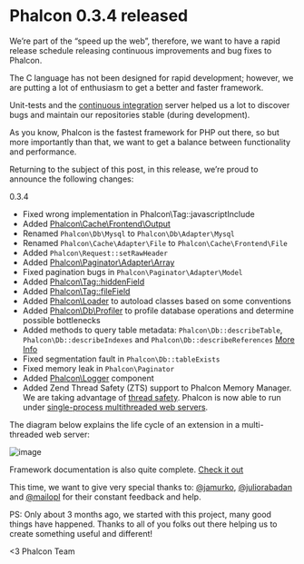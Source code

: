 Phalcon 0.3.4 released
======================

We’re part of the “speed up the web”, therefore, we want to have a rapid 
release schedule releasing continuous improvements and bug fixes to Phalcon.

The C language has not been designed for rapid development; however, we are 
putting a lot of enthusiasm to get a better and faster framework.

Unit-tests and the 
[continuous integration](http://travis-ci.org/#!/phalcon/cphalcon) server 
helped us a lot to discover bugs and maintain our repositories stable (during 
development).

As you know, Phalcon is the fastest framework for PHP out there, so but more 
importantly than that, we want to get a balance between functionality and 
performance.

Returning to the subject of this post, in this release, we’re proud to announce 
the following changes:

0.3.4

-   Fixed wrong implementation in Phalcon\Tag::javascriptInclude
-   Added [Phalcon\Cache\Frontend\Output](https://docs.phalconphp.com/en/latest/reference/cache.html)
-   Renamed `Phalcon\Db\Mysql` to `Phalcon\Db\Adapter\Mysql`
-   Renamed `Phalcon\Cache\Adapter\File` to `Phalcon\Cache\Frontend\File`
-   Added `Phalcon\Request::setRawHeader`
-   Added [Phalcon\Paginator\Adapter\Array](https://docs.phalconphp.com/en/latest/reference/pagination.html)
-   Fixed pagination bugs in `Phalcon\Paginator\Adapter\Model`
-   Added [Phalcon\Tag::hiddenField](https://docs.phalconphp.com/en/latest/reference/volt.html#using-tag-helpers)
-   Added [Phalcon\Tag::fileField](https://docs.phalconphp.com/en/latest/reference/volt.html#using-tag-helpers)
-   Added [Phalcon\Loader](https://docs.phalconphp.com/en/latest/reference/loader.html) to 
    autoload classes based on some conventions
-   Added [Phalcon\Db\Profiler](https://docs.phalconphp.com/en/latest/reference/whats-next.html)
    to profile database operations and determine possible bottlenecks
-   Added methods to query table metadata: `Phalcon\Db::describeTable`,
    `Phalcon\Db::describeIndexes` and `Phalcon\Db::describeReferences`
    [More Info](https://docs.phalconphp.com/en/latest/reference/db.html#describing-tables-views)
-   Fixed segmentation fault in `Phalcon\Db::tableExists`
-   Fixed memory leak in `Phalcon\Paginator`
-   Added [Phalcon\Logger](https://docs.phalconphp.com/en/latest/reference/logging.html)
    component
-   Added Zend Thread Safety (ZTS) support to Phalcon Memory Manager. We
    are taking advantage of [thread safety](http://en.wikipedia.org/wiki/Thread_safety). 
    Phalcon is now able to run under [single-process multithreaded web servers](http://httpd.apache.org/docs/2.0/en/mpm.html).

The diagram below explains the life cycle of an extension in a multi-threaded web server:

![image](https://static-blog.phalconphp.com/images/posts/mpm.png)

Framework documentation is also quite complete. [Check it out](https://docs.phalconphp.com)

This time, we want to give very special thanks to:
[@jamurko](https://twitter.com/#!/jamurko),
[@juliorabadan](https://twitter.com/#!/juliorabadan) and
[@mailopl](https://twitter.com/#!/mailopl) for their constant feedback and help.

PS: Only about 3 months ago, we started with this project, many good things 
have happened. Thanks to all of you folks out there helping us to create 
something useful and different!

<3
Phalcon Team
